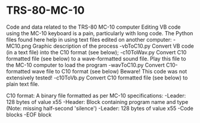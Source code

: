 # TRS-80-MC-10
Code and data related to the TRS-80 MC-10 computer
Editing VB code using the MC-10 keyboard is a pain, particularly with long code.
The Python files found here help in using text files edited on another computer:
-MC10.png
  Graphic description of the process
-vbToC10.py
  Convert VB code (in a text file) into the C10 format (see below);
-c10ToWav.py
  Convert C10 formatted file (see below) to a wave-formatted sound file.
  Play this file to the MC-10 computer to load the program
-wavToC10.py
  Convert C10-formatted wave file to C10 format (see below)
  Beware! This code was not extensively tested!
-c10ToVb.py
  Convert C10 formatted file (see below) to plain text file.
  
C10 format:
  A binary file formatted as per MC-10 specifications:
    -Leader: 128 bytes of value x55
    -Header: Block containing program name and type
    (Note: missing half-second 'silence')
    -Leader: 128 bytes of value x55
    -Code blocks
    -EOF block
    
